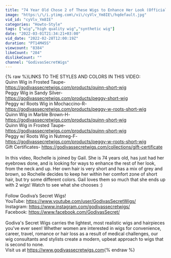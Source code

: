 ```yaml
---
title: "74 Year Old Chose 2 of These Wigs to Enhance Her Look (Official Godiva's Secret Wigs Videos)"
image: "https:\/\/i.ytimg.com\/vi\/cyVlv_Ym8IE\/hqdefault.jpg"
vid_id: "cyVlv_Ym8IE"
categories: "Howto-Style"
tags: ["wig","high quality wig","synthetic wig"]
date: "2022-03-01T21:34:21+03:00"
vid_date: "2022-02-28T12:00:19Z"
duration: "PT14M45S"
viewcount: "8384"
likeCount: "284"
dislikeCount: ""
channel: "GodivasSecretWigs"
---
```

{% raw %}LINKS TO THE STYLES AND COLORS IN THIS VIDEO:<br />Quinn Wig in Frosted Taupe- <a rel="nofollow" target="blank" href="https://godivassecretwigs.com/products/quinn-short-wig">https://godivassecretwigs.com/products/quinn-short-wig</a><br />Peggy Wig in Sandy Silver- <a rel="nofollow" target="blank" href="https://godivassecretwigs.com/products/peggy-short-wig">https://godivassecretwigs.com/products/peggy-short-wig</a><br />Peggy w/ Roots Wig in Mochaccino-R- <a rel="nofollow" target="blank" href="https://godivassecretwigs.com/products/peggy-w-roots-short-wig">https://godivassecretwigs.com/products/peggy-w-roots-short-wig</a><br />Quinn Wig in Marble Brown-H- <a rel="nofollow" target="blank" href="https://godivassecretwigs.com/products/quinn-short-wig">https://godivassecretwigs.com/products/quinn-short-wig</a><br />Quinn Wig in Frosted Taupe- <a rel="nofollow" target="blank" href="https://godivassecretwigs.com/products/quinn-short-wig">https://godivassecretwigs.com/products/quinn-short-wig</a><br />Peggy w/ Roots Wig in Nutmeg-F- <a rel="nofollow" target="blank" href="https://godivassecretwigs.com/products/peggy-w-roots-short-wig">https://godivassecretwigs.com/products/peggy-w-roots-short-wig</a><br />Gift Certificates- <a rel="nofollow" target="blank" href="https://godivassecretwigs.com/collections/gift-certificate">https://godivassecretwigs.com/collections/gift-certificate</a><br /><br />In this video, Rochelle is joined by Gail.  She is 74 years old, has just had her eyebrows done, and is looking for ways to enhance the rest of her look, from the neck and up.  Her own hair is very short and has a mix of grey and brown, so Rochelle decides to keep her within her comfort zone of short hair, but try some different colors.  Gail loves them so much that she ends up with 2 wigs!  Watch to see what she chooses :)<br /><br />Follow Godiva’s Secret Wigs!<br />YouTube: <a rel="nofollow" target="blank" href="https://www.youtube.com/user/GodivasSecretWigs/">https://www.youtube.com/user/GodivasSecretWigs/</a><br />Instagram: <a rel="nofollow" target="blank" href="https://www.instagram.com/godivassecretwigs/">https://www.instagram.com/godivassecretwigs/</a><br />Facebook: <a rel="nofollow" target="blank" href="https://www.facebook.com/GodivasSecret/">https://www.facebook.com/GodivasSecret/</a><br /><br />Godiva's Secret Wigs carries the lightest, most realistic wigs and hairpieces you've ever seen! Whether women are interested in wigs for convenience, career, travel, romance or hair loss as a result of medical challenges, our wig consultants and stylists create a modern, upbeat approach to wigs that is second to none.<br />Visit us at <a rel="nofollow" target="blank" href="https://www.godivassecretwigs.com">https://www.godivassecretwigs.com</a>{% endraw %}

